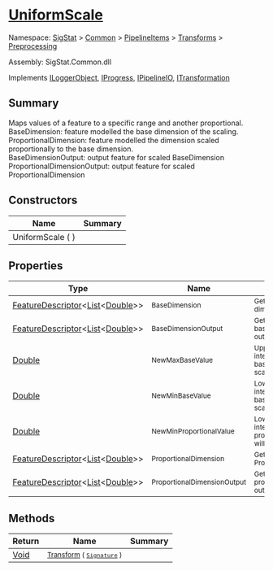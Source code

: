 # [UniformScale](./UniformScale.md)

Namespace: [SigStat]() > [Common](./../../../README.md) > [PipelineItems]() > [Transforms]() > [Preprocessing](./README.md)

Assembly: SigStat.Common.dll

Implements [ILoggerObject](./../../../ILoggerObject.md), [IProgress](./../../../Helpers/IProgress.md), [IPipelineIO](./../../../Pipeline/IPipelineIO.md), [ITransformation](./../../../ITransformation.md)

## Summary
Maps values of a feature to a specific range and another proportional.  <br>BaseDimension: feature modelled the base dimension of the scaling. <br>ProportionalDimension: feature modelled the dimension scaled proportionally to the base dimension. <br>BaseDimensionOutput: output feature for scaled BaseDimension<br>ProportionalDimensionOutput: output feature for scaled ProportionalDimension

## Constructors

| Name | Summary | 
| --- | --- | 
| UniformScale (  ) | <sub></sub> | 


## Properties

| Type | Name | Summary | 
| --- | --- | --- | 
| [FeatureDescriptor](./../../../FeatureDescriptor-1.md)\<[List](https://docs.microsoft.com/en-us/dotnet/api/System.Collections.Generic.List-1)\<[Double](https://docs.microsoft.com/en-us/dotnet/api/System.Double)>> | <sub>BaseDimension</sub> | <sub>Gets or sets the base dimension.</sub> | 
| [FeatureDescriptor](./../../../FeatureDescriptor-1.md)\<[List](https://docs.microsoft.com/en-us/dotnet/api/System.Collections.Generic.List-1)\<[Double](https://docs.microsoft.com/en-us/dotnet/api/System.Double)>> | <sub>BaseDimensionOutput</sub> | <sub>Gets or sets the output base dimension output.</sub> | 
| [Double](https://docs.microsoft.com/en-us/dotnet/api/System.Double) | <sub>NewMaxBaseValue</sub> | <sub>Upper bound of the interval, in which the base dimension will be scaled</sub> | 
| [Double](https://docs.microsoft.com/en-us/dotnet/api/System.Double) | <sub>NewMinBaseValue</sub> | <sub>Lower bound of the interval, in which the base dimension will be scaled</sub> | 
| [Double](https://docs.microsoft.com/en-us/dotnet/api/System.Double) | <sub>NewMinProportionalValue</sub> | <sub>Lower bound of the interval, in which the proportional dimension will be scaled</sub> | 
| [FeatureDescriptor](./../../../FeatureDescriptor-1.md)\<[List](https://docs.microsoft.com/en-us/dotnet/api/System.Collections.Generic.List-1)\<[Double](https://docs.microsoft.com/en-us/dotnet/api/System.Double)>> | <sub>ProportionalDimension</sub> | <sub>Gets or sets the ProportionalDimension.</sub> | 
| [FeatureDescriptor](./../../../FeatureDescriptor-1.md)\<[List](https://docs.microsoft.com/en-us/dotnet/api/System.Collections.Generic.List-1)\<[Double](https://docs.microsoft.com/en-us/dotnet/api/System.Double)>> | <sub>ProportionalDimensionOutput</sub> | <sub>Gets or sets the output proportional dimension output.</sub> | 


## Methods

| Return | Name | Summary | 
| --- | --- | --- | 
| [Void](https://docs.microsoft.com/en-us/dotnet/api/System.Void) | <sub>[Transform](./Methods/UniformScale-100663843.md) ( [`Signature`](./../../../Signature.md) )</sub> | <sub></sub> | 


